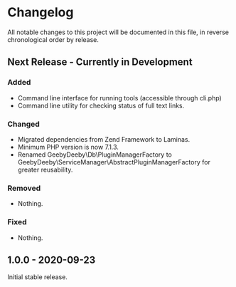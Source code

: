 # Changelog

All notable changes to this project will be documented in this file, in reverse chronological order by release.

## Next Release - Currently in Development

### Added

- Command line interface for running tools (accessible through cli.php)
- Command line utility for checking status of full text links.

### Changed

- Migrated dependencies from Zend Framework to Laminas.
- Minimum PHP version is now 7.1.3.
- Renamed GeebyDeeby\Db\PluginManagerFactory to GeebyDeeby\ServiceManager\AbstractPluginManagerFactory for greater reusability.

### Removed

- Nothing.

### Fixed

- Nothing.

## 1.0.0 - 2020-09-23

Initial stable release.
